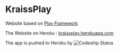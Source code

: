 KraissPlay
==========

Website based on [Play Framework](http://www.playframework.com)

The Website on Heroku : [kraissplay.herokuapp.com](http://kraissplay.herokuapp.com/)

The app is pushed to Heroku by  ![Codeship Status](https://www.codeship.io/projects/d689bbc0-c3e9-0131-fafb-2a0ce8d9c051/status)


